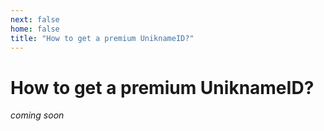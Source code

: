 ```yaml
---
next: false
home: false
title: "How to get a premium UniknameID?"
---
```


# How to get a premium UniknameID?

_coming soon_